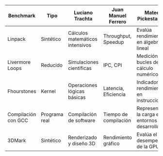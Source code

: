 | Benchmark           | Tipo           | Luciano Trachta                      | Juan Manuel Ferrero         | Mateo Pickestainer                            |
|---------------------|----------------|--------------------------------------|-----------------------------|-----------------------------------------------|
| Linpack             | Sintético      | Cálculos matemáticos intensivos      | Throughput, Speedup         | Evalúa rendimiento en álgebra lineal          |
| Livermore Loops     | Reducido       | Simulaciones científicas             | IPC, CPI                    | Medición en bucles de cálculo numérico        |
| Fhourstones         | Kernel         | Operaciones lógicas básicas          | Latencia, Eficiencia        | Indicador de rendimiento en instrucciones     |
| Compilación con GCC | Programa real  | Compilación de software              | Tiempo de compilación       | Representa la carga en entornos de desarrollo |
| 3DMark              | Sintético      | Renderizado y diseño 3D              | Rendimiento gráfico         | Evalúa el desempeño de la GPU                 |

